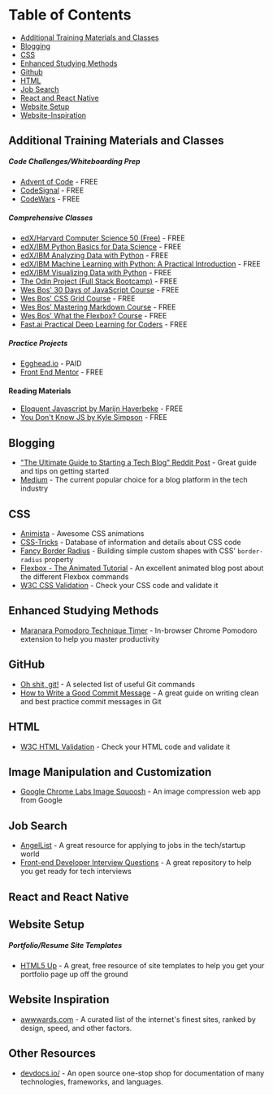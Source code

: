 # Table of Contents

- [Additional Training Materials and Classes](#additional-training-materials-and-classes)
- [Blogging](#blogging)
- [CSS](#css)
- [Enhanced Studying Methods](#enhanced-studying-methods)
- [Github](#github)
- [HTML](#html)
- [Job Search](#job-search)
- [React and React Native](#react-and-react-native)
- [Website Setup](#website-setup)
- [Website-Inspiration](#website-inspiration)

## Additional Training Materials and Classes

##### Code Challenges/Whiteboarding Prep

- [Advent of Code](https://adventofcode.com/) - FREE
- [CodeSignal](https://codesignal.com/) - FREE
- [CodeWars](https://www.codewars.com/) - FREE

##### Comprehensive Classes

- [edX/Harvard Computer Science 50 (Free)](https://courses.edx.org/courses/course-v1:HarvardX+CS50+X/course/) - FREE
- [edX/IBM Python Basics for Data Science](https://www.edx.org/course/python-basics-for-data-science-ibm) - FREE
- [edX/IBM Analyzing Data with Python](https://www.edx.org/course/data-analysis-with-python) - FREE
- [edX/IBM Machine Learning with Python: A Practical Introduction](https://www.edx.org/course/machine-learning-with-python) - FREE
- [edX/IBM Visualizing Data with Python](https://www.edx.org/course/data-visualization-with-python) - FREE
- [The Odin Project (Full Stack Bootcamp)](https://www.theodinproject.com/) - FREE
- [Wes Bos' 30 Days of JavaScript Course](https://javascript30.com/) - FREE
- [Wes Bos' CSS Grid Course](https://cssgrid.io/) - FREE
- [Wes Bos' Mastering Markdown Course](https://masteringmarkdown.com/) - FREE
- [Wes Bos' What the Flexbox? Course](https://flexbox.io/) - FREE
- [Fast.ai Practical Deep Learning for Coders](https://course.fast.ai/index.html) - FREE

##### Practice Projects

- [Egghead.io](https://egghead.io/browse/frameworks) - PAID
- [Front End Mentor](https://www.frontendmentor.io/challenges) - FREE

#### Reading Materials

- [Eloquent Javascript by Marijn Haverbeke](https://github.com/marijnh/Eloquent-JavaScript) - FREE
- [You Don't Know JS by Kyle Simpson](https://github.com/getify/You-Dont-Know-JS) - FREE

## Blogging

- ["The Ultimate Guide to Starting a Tech Blog" Reddit Post](https://www.reddit.com/r/Blogging/comments/8u88cu/the_ultimate_guide_to_starting_a_tech_blog/) - Great guide and tips on getting started
- [Medium](https://medium.com/) - The current popular choice for a blog platform in the tech industry

## CSS

- [Animista](https://css-tricks.com/) - Awesome CSS animations
- [CSS-Tricks](https://css-tricks.com/) - Database of information and details about CSS code
- [Fancy Border Radius](https://github.com/9elements/fancy-border-radius) - Building simple custom shapes with CSS' `border-radius` property
- [Flexbox - The Animated Tutorial](https://medium.com/@js_tut/flexbox-the-animated-tutorial-8075cbe4c1b2?sk=fa94a4ec74ddef706e41d3011eecc184%3Fv%3D2) - An excellent animated blog post about the different Flexbox commands
- [W3C CSS Validation](https://jigsaw.w3.org/css-validator/) - Check your CSS code and validate it

## Enhanced Studying Methods

- [Maranara Pomodoro Technique Timer](https://chrome.google.com/webstore/detail/marinara-pomodoro%C2%AE-assist/lojgmehidjdhhbmpjfamhpkpodfcodef?hl=en) - In-browser Chrome Pomodoro extension to help you master productivity

## GitHub

- [Oh shit, git!](https://ohshitgit.com/) - A selected list of useful Git commands
- [How to Write a Good Commit Message](https://chris.beams.io/posts/git-commit/) - A great guide on writing clean and best practice commit messages in Git

## HTML

- [W3C HTML Validation](https://validator.w3.org/) - Check your HTML code and validate it

## Image Manipulation and Customization

- [Google Chrome Labs Image Squoosh](https://github.com/GoogleChromeLabs/squoosh) - An image compression web app from Google

## Job Search

- [AngelList](https://angel.co/) - A great resource for applying to jobs in the tech/startup world
- [Front-end Developer Interview Questions](https://github.com/h5bp/Front-end-Developer-Interview-Questions) - A great repository to help you get ready for tech interviews

## React and React Native

## Website Setup

##### Portfolio/Resume Site Templates

- [HTML5 Up](https://html5up.net/) - A great, free resource of site templates to help you get your portfolio page up off the ground

## Website Inspiration

- [awwwards.com](https://www.awwwards.com/) - A curated list of the internet's finest sites, ranked by design, speed, and other factors.

## Other Resources

- [devdocs.io/](https://devdocs.io/) - An open source one-stop shop for documentation of many technologies, frameworks, and languages.
